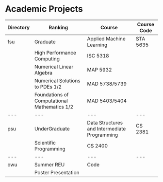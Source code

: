 # Academic Projects

| Directory | Ranking | Course | Course Code
 |---|---|---|---|
fsu |  Graduate  |  Applied Machine Learning | STA 5635
 |  |  High Performance Computing | ISC 5318
 |  |  Numerical Linear Algebra | MAP 5932
 | | Numerical Solutions to PDEs 1/2 | MAD 5738/5739
 | |  Foundations of Computational Mathematics 1/2 | MAD 5403/5404
 |---|---|---|---|
psu  |  UnderGraduate  |  Data Structures and Intermediate Programming | CS 2381
 |  |  Scientific Programming | CS 2400
 |---|---|---|---|
owu | Summer REU | Code |
  |  |  Poster Presentation | 
